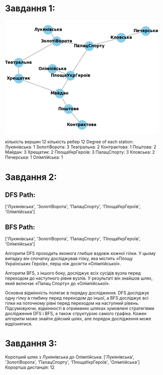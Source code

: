 # Завдання 1:
![Alt text](image.png)

кількість вершин 12
кількість ребер 12
Degree of each station:
Лукянівська: 1
ЗолотіВорота: 3
Театральна: 2
Контрактова: 1
Поштова: 2
Майдан: 3
Хрещатик: 2
ПлощаУкрГероїв: 3
ПалацСпорту: 3
Кловська: 2
Печерська: 1
Олімпійська: 1

# Завдання 2:

## DFS Path:
['Лукянівська', 'ЗолотіВорота', 'ПалацСпорту', 'ПлощаУкрГероїв', 'Олімпійська']
## BFS Path:
['Лукянівська', 'ЗолотіВорота', 'ПалацСпорту', 'ПлощаУкрГероїв', 'Олімпійська']

Алгоритм DFS проходить якомога глибше вздовж кожної гілки. У цьому випадку він спочатку досліджував гілку, яка містить «Площу Українських Героїв», перш ніж досягти «Олімпійської».

Алгоритм BFS, з іншого боку, досліджує всіх сусідів вузла перед переходом до наступного рівня вузлів. У результаті він знайшов шлях, який включає «Палац Спорту» до «Олімпійської».

Основна відмінність полягає в порядку дослідження. DFS досліджує одну гілку в глибину перед переходом до іншої, а BFS досліджує всі гілки на поточному рівні перед переходом на наступний рівень.
Підсумовуючи, відмінності в отриманих шляхах зумовлені стратегіями дослідження DFS і BFS, а також структурою самого графіка. Кожен алгоритм може знайти дійсний шлях, але порядок дослідження може відрізнятися.

# Завдання 3:
Коротший шлях з Лукянівська до Олімпійська: ['Лукянівська', 'ЗолотіВорота', 'ПалацСпорту', 'ПлощаУкрГероїв', 'Олімпійська']
Корортша дистанція: 12
